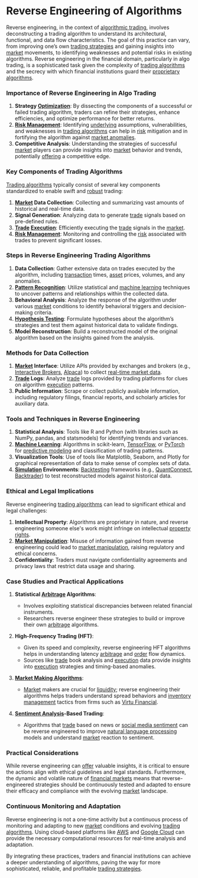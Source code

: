 # Reverse Engineering of Algorithms

Reverse engineering, in the context of [algorithmic trading](../a/algorithmic_trading.md), involves deconstructing a trading algorithm to understand its architectural, functional, and data flow characteristics. The goal of this practice can vary, from improving one’s own [trading strategies](../t/trading_strategies.md) and gaining insights into [market](../m/market.md) movements, to identifying weaknesses and potential risks in existing algorithms. Reverse engineering in the financial domain, particularly in algo trading, is a sophisticated task given the complexity of [trading algorithms](../t/trading_algorithms.md) and the secrecy with which financial institutions guard their [proprietary algorithms](../p/proprietary_algorithms.md).

### Importance of Reverse Engineering in Algo Trading

1. **Strategy [Optimization](../o/optimization.md)**: By dissecting the components of a successful or failed trading algorithm, traders can refine their strategies, enhance efficiencies, and optimize performance for better returns.
2. **[Risk Management](../r/risk_management.md)**: Identifying [underlying](../u/underlying.md) assumptions, vulnerabilities, and weaknesses in [trading algorithms](../t/trading_algorithms.md) can help in [risk](../r/risk.md) mitigation and in fortifying the algorithm against [market anomalies](../m/market_anomalies.md).
3. **Competitive Analysis**: Understanding the strategies of successful [market](../m/market.md) players can provide insights into [market](../m/market.md) behavior and trends, potentially [offering](../o/offering.md) a competitive edge.

### Key Components of Trading Algorithms

[Trading algorithms](../t/trading_algorithms.md) typically consist of several key components standardized to enable swift and [robust](../r/robust.md) trading:

1. **[Market](../m/market.md) Data Collection**: Collecting and summarizing vast amounts of historical and real-time data.
2. **Signal Generation**: Analyzing data to generate [trade](../t/trade.md) signals based on pre-defined rules.
3. **[Trade](../t/trade.md) [Execution](../e/execution.md)**: Efficiently executing the [trade](../t/trade.md) signals in the [market](../m/market.md).
4. **[Risk Management](../r/risk_management.md)**: Monitoring and controlling the [risk](../r/risk.md) associated with trades to prevent significant losses.

### Steps in Reverse Engineering Trading Algorithms

1. **Data Collection**: Gather extensive data on trades executed by the algorithm, including [transaction](../t/transaction.md) times, [asset](../a/asset.md) prices, volumes, and any anomalies.
2. **[Pattern Recognition](../p/pattern_recognition.md)**: Utilize statistical and [machine learning](../m/machine_learning.md) techniques to uncover patterns and relationships within the collected data.
3. **Behavioral Analysis**: Analyze the response of the algorithm under various [market](../m/market.md) conditions to identify behavioral triggers and decision-making criteria.
4. **[Hypothesis Testing](../h/hypothesis_testing.md)**: Formulate hypotheses about the algorithm’s strategies and test them against historical data to validate findings.
5. **Model Reconstruction**: Build a reconstructed model of the original algorithm based on the insights gained from the analysis.

### Methods for Data Collection

1. **[Market](../m/market.md) Interface**: Utilize APIs provided by exchanges and brokers (e.g., [Interactive Brokers](https://www.interactivebrokers.com/en/index.php), [Alpaca](https://alpaca.markets/)) to collect [real-time market data](../r/real-time_market_data.md).
2. **[Trade](../t/trade.md) Logs**: Analyze [trade](../t/trade.md) logs provided by trading platforms for clues on algorithm [execution](../e/execution.md) patterns.
3. **Public Information**: Scrape or collect publicly available information, including regulatory filings, financial reports, and scholarly articles for auxiliary data.

### Tools and Techniques in Reverse Engineering

1. **Statistical Analysis**: Tools like R and Python (with libraries such as NumPy, pandas, and statsmodels) for identifying trends and variances.
2. **[Machine Learning](../m/machine_learning.md)**: Algorithms in scikit-learn, [TensorFlow](../t/tensorflow.md), or [PyTorch](../p/pytorch.md) for [predictive modeling](../p/predictive_modeling.md) and classification of trading patterns.
3. **Visualization Tools**: Use of tools like Matplotlib, Seaborn, and Plotly for graphical representation of data to make sense of complex sets of data.
4. **[Simulation](../s/simulation_in_trading.md) Environments**: [Backtesting](../b/backtesting.md) frameworks (e.g., [QuantConnect](https://www.quantconnect.com/), [Backtrader](https://www.backtrader.com/)) to test reconstructed models against historical data.

### Ethical and Legal Implications

Reverse engineering [trading algorithms](../t/trading_algorithms.md) can lead to significant ethical and legal challenges:

1. **Intellectual Property**: Algorithms are proprietary in nature, and reverse engineering someone else's work might infringe on intellectual [property rights](../p/property_rights.md).
2. **[Market Manipulation](../m/market_manipulation.md)**: Misuse of information gained from reverse engineering could lead to [market manipulation](../m/market_manipulation.md), raising regulatory and ethical concerns.
3. **Confidentiality**: Traders must navigate confidentiality agreements and privacy laws that restrict data usage and sharing.

### Case Studies and Practical Applications

1. **Statistical [Arbitrage](../a/arbitrage.md) Algorithms**:
   - Involves exploiting statistical discrepancies between related financial instruments.
   - Researchers reverse engineer these strategies to build or improve their own [arbitrage](../a/arbitrage.md) algorithms.

2. **High-Frequency Trading (HFT)**:
   - Given its speed and complexity, reverse engineering HFT algorithms helps in understanding latency [arbitrage](../a/arbitrage.md) and [order](../o/order.md) flow dynamics.
   - Sources like [trade](../t/trade.md) book analysis and [execution](../e/execution.md) data provide insights into [execution](../e/execution.md) strategies and timing-based anomalies.

3. **[Market Making Algorithms](../m/market_making_algorithms.md)**:
   - [Market](../m/market.md) makers are crucial for [liquidity](../l/liquidity.md); reverse engineering their algorithms helps traders understand spread behaviors and [inventory management](../i/inventory_management.md) tactics from firms such as [Virtu Financial](https://www.virtu.com/).

4. **[Sentiment Analysis](../s/sentiment_analysis.md)-Based Trading**:
   - Algorithms that [trade](../t/trade.md) based on news or [social media sentiment](../s/social_media_sentiment.md) can be reverse engineered to improve [natural language processing](../n/natural_language_processing_(nlp)_in_trading.md) models and understand [market](../m/market.md) reaction to sentiment.

### Practical Considerations

While reverse engineering can [offer](../o/offer.md) valuable insights, it is critical to ensure the actions align with ethical guidelines and legal standards. Furthermore, the dynamic and volatile nature of [financial markets](../f/financial_market.md) means that reverse-engineered strategies should be continuously tested and adapted to ensure their efficacy and compliance with the evolving [market](../m/market.md) landscape.

### Continuous Monitoring and Adaptation

Reverse engineering is not a one-time activity but a continuous process of monitoring and adapting to new [market](../m/market.md) conditions and evolving [trading algorithms](../t/trading_algorithms.md). Using cloud-based platforms like [AWS](https://aws.amazon.com/) and [Google Cloud](https://cloud.google.com/) can provide the necessary computational resources for real-time analysis and adaptation.

By integrating these practices, traders and financial institutions can achieve a deeper understanding of algorithms, paving the way for more sophisticated, reliable, and profitable [trading strategies](../t/trading_strategies.md).
